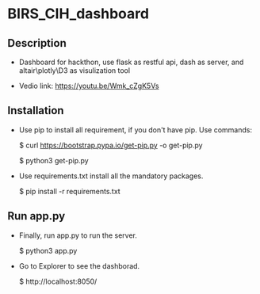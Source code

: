 # BIRS_CIH_dashboard
 
 
## Description

 -  Dashboard for hackthon, use flask as restful api, dash as server, and altair\plotly\D3 as visulization tool

 -  Vedio link:  https://youtu.be/Wmk_cZgK5Vs


## Installation

 -  Use pip to install all requirement, if you don't have pip. Use commands:

    $ curl https://bootstrap.pypa.io/get-pip.py -o get-pip.py
    
    $ python3 get-pip.py
    
 -  Use requirements.txt install all the mandatory packages.

    $ pip install -r requirements.txt 

## Run app.py

 -  Finally, run app.py to run the server.

    $ python3 app.py

 -  Go to Explorer to see the dashborad.

    $ http://localhost:8050/ 
